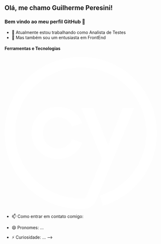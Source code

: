 ## Olá, me chamo Guilherme Peresini! 
### Bem vindo ao meu perfil GitHub 👋

- 🔭 Atualmente estou trabalhando como Analista de Testes
- 🌱 Mas também sou um entusiasta em FrontEnd

#### Ferramentas e Tecnologias

<svg viewBox="0 0 128 128">
<path fill="#FFFFFF" d="M63.994.107c-2.123 0-4.249.119-6.36.329V.431c-.11.01-.217.03-.327.04-.827.087-1.65.184-2.471.301-.32.046-.638.1-.957.15-.441.07-.886.129-1.324.208l.004.016C22.26 6.55 0 32.723 0 64.005c0 6.006.837 11.913 2.477 17.619l-.012.004c.158.55.334 1.091.506 1.635.068.215.13.433.2.648 8.542 26 33.198 43.967 60.796 43.98h.014c.889 0 1.776-.014 2.665-.054 4.568-.189 8.652-3.057 10.403-7.3l2.531-6.16-.008-.001 29.365-71.48h-9.619L86.963 74.204 74.516 42.897H64.33l17.461 42.732-12.719 30.851h.002l-.271.66c-.431 1.038-1.415 1.753-2.52 1.794a65.02 65.02 0 0 1-2.303.052c-24.452 0-46.224-16.368-52.947-39.81a54.973 54.973 0 0 1-2.129-15.17c0-27.224 19.603-49.953 46.135-54.246.4-.065.8-.131 1.203-.188.453-.063.91-.115 1.367-.168a56.055 56.055 0 0 1 6.385-.377c23.516 0 44.034 14.524 51.858 36.414a55.722 55.722 0 0 1 .79 2.37 54.784 54.784 0 0 1 2.44 16.195c0 24.371-15.682 45.51-39.016 52.596l2.586 8.529c27.12-8.245 45.334-32.806 45.348-61.112 0-6.42-.96-12.698-2.822-18.75l.006-.002-.075-.228a63.602 63.602 0 0 0-.619-1.88 65.225 65.225 0 0 0-.34-.96c-.106-.292-.201-.587-.312-.879l-.014.006C114.444 16.508 90.91.107 63.994.107zm-19.01 41.981c-6.399 0-11.6 2.047-15.898 6.264-4.27 4.19-6.426 9.457-6.426 15.654 0 6.157 2.169 11.398 6.426 15.574 4.298 4.217 9.5 6.266 15.898 6.266 9.094 0 16.828-5.094 20.196-13.272l.173-.443-8.689-2.951-.148.39c-1.94 4.73-6.25 7.545-11.532 7.545-3.597 0-6.643-1.253-9.04-3.732-2.44-2.506-3.665-5.672-3.665-9.377 0-3.732 1.199-6.83 3.664-9.457 2.412-2.479 5.444-3.73 9.041-3.73 5.174 0 9.376 2.76 11.532 7.556l.162.377 8.676-2.95-.174-.444c-3.355-8.192-11.102-13.27-20.196-13.27z"></path>
</svg>

          
          
          


- 📫 Como entrar em contato comigo:
  
- 😄 Pronomes: ...
- ⚡ Curiosidade: ...
-->
